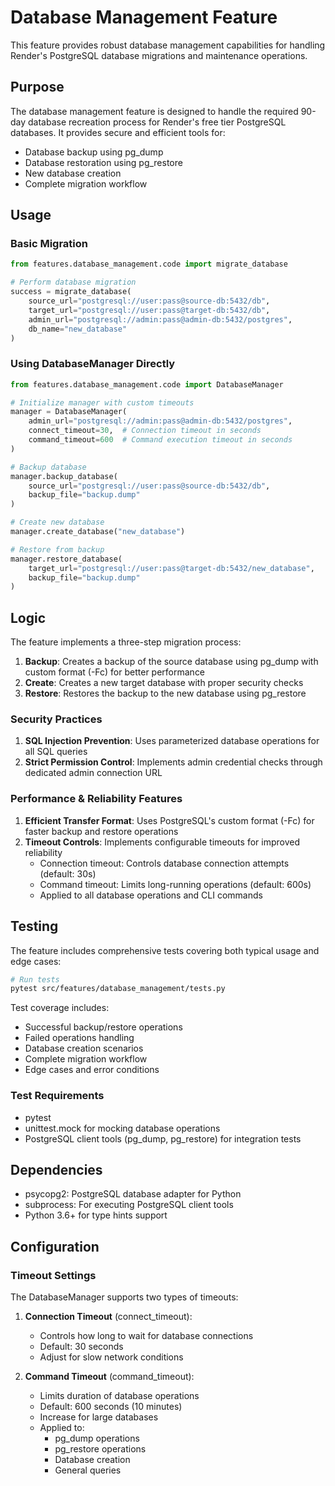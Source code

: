 # Database Management Feature

This feature provides robust database management capabilities for handling Render's PostgreSQL database migrations and maintenance operations.

## Purpose

The database management feature is designed to handle the required 90-day database recreation process for Render's free tier PostgreSQL databases. It provides secure and efficient tools for:

- Database backup using pg_dump
- Database restoration using pg_restore
- New database creation
- Complete migration workflow

## Usage

### Basic Migration

```python
from features.database_management.code import migrate_database

# Perform database migration
success = migrate_database(
    source_url="postgresql://user:pass@source-db:5432/db",
    target_url="postgresql://user:pass@target-db:5432/db",
    admin_url="postgresql://admin:pass@admin-db:5432/postgres",
    db_name="new_database"
)
```

### Using DatabaseManager Directly

```python
from features.database_management.code import DatabaseManager

# Initialize manager with custom timeouts
manager = DatabaseManager(
    admin_url="postgresql://admin:pass@admin-db:5432/postgres",
    connect_timeout=30,  # Connection timeout in seconds
    command_timeout=600  # Command execution timeout in seconds
)

# Backup database
manager.backup_database(
    source_url="postgresql://user:pass@source-db:5432/db",
    backup_file="backup.dump"
)

# Create new database
manager.create_database("new_database")

# Restore from backup
manager.restore_database(
    target_url="postgresql://user:pass@target-db:5432/new_database",
    backup_file="backup.dump"
)
```

## Logic

The feature implements a three-step migration process:

1. **Backup**: Creates a backup of the source database using pg_dump with custom format (-Fc) for better performance
2. **Create**: Creates a new target database with proper security checks
3. **Restore**: Restores the backup to the new database using pg_restore

### Security Practices

1. **SQL Injection Prevention**: Uses parameterized database operations for all SQL queries
2. **Strict Permission Control**: Implements admin credential checks through dedicated admin connection URL

### Performance & Reliability Features

1. **Efficient Transfer Format**: Uses PostgreSQL's custom format (-Fc) for faster backup and restore operations
2. **Timeout Controls**: Implements configurable timeouts for improved reliability
   - Connection timeout: Controls database connection attempts (default: 30s)
   - Command timeout: Limits long-running operations (default: 600s)
   - Applied to all database operations and CLI commands

## Testing

The feature includes comprehensive tests covering both typical usage and edge cases:

```bash
# Run tests
pytest src/features/database_management/tests.py
```

Test coverage includes:
- Successful backup/restore operations
- Failed operations handling
- Database creation scenarios
- Complete migration workflow
- Edge cases and error conditions

### Test Requirements

- pytest
- unittest.mock for mocking database operations
- PostgreSQL client tools (pg_dump, pg_restore) for integration tests

## Dependencies

- psycopg2: PostgreSQL database adapter for Python
- subprocess: For executing PostgreSQL client tools
- Python 3.6+ for type hints support

## Configuration

### Timeout Settings

The DatabaseManager supports two types of timeouts:

1. **Connection Timeout** (connect_timeout):
   - Controls how long to wait for database connections
   - Default: 30 seconds
   - Adjust for slow network conditions

2. **Command Timeout** (command_timeout):
   - Limits duration of database operations
   - Default: 600 seconds (10 minutes)
   - Increase for large databases
   - Applied to:
     * pg_dump operations
     * pg_restore operations
     * Database creation
     * General queries
